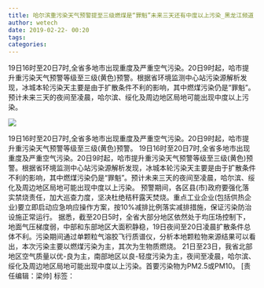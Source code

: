 ```yaml
---
title: 哈尔滨重污染天气预警提至三级燃煤是“罪魁”未来三天还有中度以上污染_黑龙江频道
author: wetech
date: 2019-02-22- 00:20
tags: 
categories: 
---
```

19日16时至20日7时,全省多地市出现重度及严重空气污染。20日9时起，哈市提升重污染天气预警等级至三级(黄色)预警。根据省环境监测中心站污染源解析发现，冰城本轮污染天主要是由于扩散条件不利的影响，其中燃煤污染仍是“罪魁”。预计未来三天的夜间至凌晨，哈尔滨、绥化及周边地区局地可能出现中度以上污染。
<!-- more -->
                
<img align="center" border="0" src="http://p2.ifengimg.com/a/2016/0810/204c433878d5cf9size1_w16_h16.png" />
                
            
19日16时至20日7时,全省多地市出现重度及严重空气污染。20日9时起，哈市提升重污染天气预警等级至三级(黄色)预警。
19日16时至20日7时,全省多地市出现重度及严重空气污染。20日9时起，哈市提升重污染天气预警等级至三级(黄色)预警。根据省环境监测中心站污染源解析发现，冰城本轮污染天主要是由于扩散条件不利的影响，其中燃煤污染仍是“罪魁”。预计未来三天的夜间至凌晨，哈尔滨、绥化及周边地区局地可能出现中度以上污染。
预警期间，各区县(市)政府要强化落实禁烧责任，加大巡查力度，坚决杜绝秸秆露天焚烧。重点工业企业(包括供热企业)要立即启动应急响应操作方案，按10%减排比例落实减排措施，保证污染防治设施正常运行。
据悉，截至20日5时，全省大部分地区依然处于均压场控制下，地面气压梯度弱，中部和东部地区大面积静稳，19日夜间至20日凌晨扩散条件总体不利。污染期间通过单颗粒气溶胶飞行质谱仪，分析本地颗粒物来源结果可以看出，本次污染主要以燃煤污染为主，其次为生物质燃烧。
21日至23日，我省北部地区空气质量以优-良为主，南部地区以良-轻度污染为主，夜间至凌晨，哈尔滨、绥化及周边地区局地可能出现中度以上污染。首要污染物为PM2.5或PM10。
[责任编辑：梁帅]
标签：
 
             
